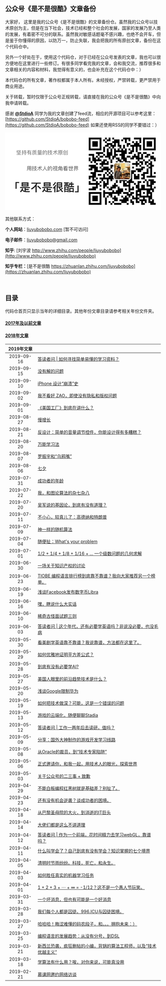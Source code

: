 ## 公众号《是不是很酷》文章备份

大家好， 这里是我的公众号《是不是很酷》的文章备份仓。虽然我的公众号以技术原创为主，但是在当下社会，技术已经和整个社会的发展，国家的发展乃至人类的发展，有着密不可分的联系。虽然我对敏感话题毫不感兴趣，也绝不会开车，但是鉴于你懂得的原因，以防万一，防止失联，我会把我的所有原创文章，备份在这个代码仓中。

另外一个好处在于，使用这个代码仓，对于已经在公众号发表的文章，我也可以很方便地在这里进行一些修订。有很多同学看完我的文章，会和我交流，推荐很多和文章相关的内容和材料，我觉得有意义的，也会补充在这个代码仓中：）

本代码仓的所有文章，著作权都属于本人所有。未经授权，严禁转载，更严禁用于商业用途。

关于转载，暂时仅限于公众号正规转载，请直接在我的公众号《是不是很酷》中向我申请转载。

感谢 [**@StdioA**](https://github.com/StdioA) 同学为我的文章创建了feed流，相应的开源项目可以参考这里：[https://github.com/StdioA/bobobo-feed](https://github.com/StdioA/bobobo-feed) 如果还使用RSS的同学不要错过：）

![qrcode](qrcode_banner.png)

其他联系方式：

**个人网站**：[liuyubobobo.com](http://liuyubobobo.com) [暂不可访问]

**电子邮件**：[liuyubobobo@gmail.com](mailto:liuyubobobo@gmail.com)

**知乎**: [刘宇波 http://www.zhihu.com/people/liuyubobobo](http://www.zhihu.com/people/liuyubobobo)

**知乎专栏：**[是不是很酷 https://zhuanlan.zhihu.com/liuyubobobo](https://zhuanlan.zhihu.com/liuyubobobo)

<br/>

## 目录

代码仓首页只显示当年的详细目录。其他年份文章目录请参考相关年份文件夹。

#### [**2017年及以前文章**](2017/) 

#### [**2018年文章**](2018/)

| 2019年文章 | |
|:---: | --- |
| 2019-09-16 | [答读者问 \| 如何寻找简单易懂的学习资料？](2019/2019-09-16/) |
| 2019-09-15 | [没有解的问题](2019/2019-09-15/) |
| 2019-09-10 | [iPhone 设计“崩溃”史](2019/2019-09-10/) |
| 2019-09-02 | [我不看好 ZAO，即使没有隐私和版权问题](2019/2019-09-02/) |
| 2019-09-01 | [《美国工厂》到底在讲什么？](2019/2019-09-01/) |
| 2019-08-27 | [慢增长](2019/2019-08-27/) |
| 2019-08-21 | [反设计：简单的音量调节控件，你能设计得有多糟糕？](2019/2019-08-21/) |
| 2019-08-20 | [万能学习法](2019/2019-08-20/) |
| 2019-08-07 | [罗振宇和“乌鸦嘴”](2019/2019-08-07/) |
| 2019-08-06 | [七夕](2019/2019-08-06/) |
| 2019-07-31 | [成功者的年龄](2019/2019-07-31/) |
| 2019-07-22 | [我，和图论算法的杂七杂八](2019/2019-07-22/) |
| 2019-07-20 | [吴军说的基因论，到底有没有道理？](2019/2019-07-20/) |
| 2019-07-11 | [不小心，较真儿了：高德纳和特朗普](2019/2019-07-11/) |
| 2019-07-09 | [神一样的随机算法](2019/2019-07-09/) |
| 2019-07-04 | [随便扯：What's your problem](2019/2019-07-04/) | 
| 2019-07-01 | [1/2 + 1/4 + 1/8 + 1/16 + ... 一个级数问题的几何求解](2019/2019-07-01/) |
| 2019-06-30 | [一场关于知识产权的讨论](2019/2019-06-30/) |
| 2019-06-23 | [TIOBE 编程语言排行榜到底靠不靠谱？我向大家推荐另一个榜单。](2019/2019-06-23/) |
| 2019-06-19 | [浅谈Facebook发布数字币Libra](2019/2019-06-19/) |
| 2019-06-16 | [嘿，瞎说什么大实话](2019/2019-06-16/) |
| 2019-06-10 | [稀奇古怪面试题三则](2019/2019-06-10/) |
| 2019-06-03 | [答读者问 \| 这个年代，还有必要学英语吗？非说没必要，也没毛病](2019/2019-06-03/) |
| 2019-05-30 | [看美剧学英语靠不靠谱？我说靠谱，方法都在这里了。](2019/2019-05-30/) |
| 2019-05-29 | [如何优雅地证明平方差公式？](2019/2019-05-29/) |
| 2019-05-28 | [到底有没有必要学AI?](2019/2019-05-28/) |
| 2019-05-27 | [美国人眼里的前沿趋势技术是什么？](2019/2019-05-27/) |
| 2019-05-20 | [浅谈Google限制华为](2019/2019-05-20/) |
| 2019-05-19 | [如何把技术做深？可能，这是一个错误的问题](2019/2019-05-19/) |
| 2019-05-13 | [游戏的云端化，随便聊聊Stadia](2019/2019-05-13/) |
| 2019-05-12 | [答读者问 \| 工作一两年后去读研，值吗？](2019/2019-05-12/) |
| 2019-05-09 | [分享：国外大神制作的游戏开发学习线路](2019/2019-05-09/) |
| 2019-05-08 | [从Oracle的裁员，到“技术专家陷阱”](2019/2019-05-08/) |
| 2019-05-06 | [正式邀请你，和我一起，用技术人的眼光，探索世界](2019/2019-05-06/) |
| 2019-05-03 | [关于公众号的二三事 + 致歉](2019/2019-05-03/) |
| 2019-04-29 | [不能白板编程红黑树就是基础差？别扯了。](2019/2019-04-29/) |
| 2019-04-23 | [还有没有机会逆袭？谈成功者的困境。](2019/2019-04-23/) |
| 2019-04-18 | [从巴黎圣母院的大火，到消逝的IT巨头](2019/2019-04-18/) |
| 2019-04-14 | [大佬们都是这么不讲道理](2019/2019-04-14/) |
| 2019-04-12 | [答读者问 \| 作为一个前端，花时间精力去学习webGL，靠谱吗？](2019/2019-04-12/) |
| 2019-04-11 | [什么叫学会了？自己到底有没有学会？知识掌握的七个境界](2019/2019-04-11/) |
| 2019-04-05 | [清明时节雨纷纷。科技，死亡，和永生。](2019/2019-04-05/) |
| 2019-04-03 | [如何胜任真实的机器学习任务](2019/2019-04-03/) |
| 2019-04-01 | [1 + 2 + 3 + ⋯ + ∞ = -1/12？这不是一个愚人节玩笑。](2019/2019-04-01/) |
| 2019-03-31 | [一个坏消息，但也有可能是一个好消息](2019/2019-03-31/) |
| 2019-03-28 | [我们每个人都是囚徒。996.ICU与囚徒困境。](2019/2019-03-28/) |
| 2019-03-27 | [哈哈哈！晦涩难懂的码农段子，和。。。拥抱未来：）](2019/2019-03-27/) |
| 2019-03-25 | [编程语言的发展趋势：从没有分号，到DSL](2019/2019-03-25/) |
| 2019-03-21 | [新西兰恐袭，疯狂删帖的小编，背锅的算法工程师，以及“技术优越主义”](2019/2019-03-21/) |
| 2019-03-18 | [学算法有什么用？唉，对你来说，可能真没用](2019/2019-03-18/) |
| 2019-02-21 | [慕课网邀约网络访谈](2019/2019-02-21/) |


